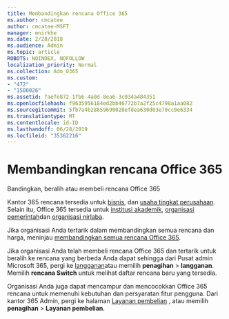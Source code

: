 ```yaml
---
title: Membandingkan rencana Office 365
ms.author: cmcatee
author: cmcatee-MSFT
manager: mnirkhe
ms.date: 2/28/2018
ms.audience: Admin
ms.topic: article
ROBOTS: NOINDEX, NOFOLLOW
localization_priority: Normal
ms.collection: Adm_O365
ms.custom:
- "472"
- "1500026"
ms.assetid: faefe872-1fb6-4a0d-8ea6-3c034a484351
ms.openlocfilehash: f9635956184ed2bb46772b7a2f25c4798a1aa082
ms.sourcegitcommit: 5fb7a4b28859690020efdea630d03e70cc0e6334
ms.translationtype: MT
ms.contentlocale: id-ID
ms.lasthandoff: 06/28/2019
ms.locfileid: "35362216"
---
```

# <a name="compare-office-365-plans"></a>Membandingkan rencana Office 365

Bandingkan, beralih atau membeli rencana Office 365
  
Kantor 365 rencana tersedia untuk [bisnis](https://products.office.com/compare-all-microsoft-office-products?tab=2), dan [usaha tingkat perusahaan](https://products.office.com/business/compare-more-office-365-for-business-plans). Selain itu, Office 365 tersedia untuk [institusi akademik](https://products.office.com/academic/compare-office-365-education-plans), [organisasi pemerintah](https://products.office.com/government/compare-office-365-government-plans)dan [organisasi nirlaba](https://products.office.com/nonprofit/office-365-nonprofit-plans-and-pricing?tab=1).
  
Jika organisasi Anda tertarik dalam membandingkan semua rencana dan harga, meninjau [membandingkan semua rencana Office 365](https://products.office.com/business/compare-more-office-365-for-business-plans).
  
Jika organisasi Anda telah membeli rencana Office 365 dan tertarik untuk beralih ke rencana yang berbeda Anda dapat sehingga dari Pusat admin Microsoft 365, pergi ke [langganan](https://go.microsoft.com/fwlink/p/?linkid=842054)atau memilih **penagihan** \> **langganan**. Memilih **rencana Switch** untuk melihat daftar rencana baru yang tersedia.
  
Organisasi Anda juga dapat mencampur dan mencocokkan Office 365 rencana untuk memenuhi kebutuhan dan persyaratan fitur pengguna. Dari kantor 365 Admin, pergi ke halaman [Layanan pembelian](https://go.microsoft.com/fwlink/p/?linkid=868433) , atau memilih **penagihan** \> **Layanan pembelian**.
  